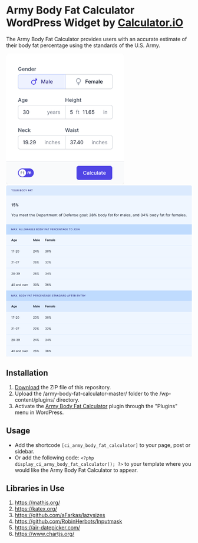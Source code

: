 # Army Body Fat Calculator WordPress Widget by [Calculator.iO](https://www.calculator.io/ "Calculator.iO Homepage")

The Army Body Fat Calculator provides users with an accurate estimate of their body fat percentage using the standards of the U.S. Army.

![Army Body Fat Calculator Input Form](/assets/images/screenshot-1.png "Army Body Fat Calculator Input Form")
![Army Body Fat Calculator Calculation Results](/assets/images/screenshot-2.png "Army Body Fat Calculator Calculation Results")

## Installation

1. [Download](https://github.com/pub-calculator-io/age-calculator/archive/refs/heads/master.zip) the ZIP file of this repository.
2. Upload the /army-body-fat-calculator-master/ folder to the /wp-content/plugins/ directory.
3. Activate the [Army Body Fat Calculator](https://www.calculator.io/army-body-fat-calculator/ "Army Body Fat Calculator Homepage") plugin through the "Plugins" menu in WordPress.

## Usage
* Add the shortcode `[ci_army_body_fat_calculator]` to your page, post or sidebar.
* Or add the following code: `<?php display_ci_army_body_fat_calculator(); ?>` to your template where you would like the Army Body Fat Calculator to appear.

## Libraries in Use
1. https://mathjs.org/
2. https://katex.org/
3. https://github.com/aFarkas/lazysizes
4. https://github.com/RobinHerbots/Inputmask
5. https://air-datepicker.com/
6. https://www.chartjs.org/
